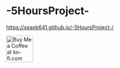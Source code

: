 # -5HoursProject-
https://seank641.github.io/-5HoursProject-/

<a href='https://ko-fi.com/B0B61L93H' target='_blank'><img height='72' style='border:0px;height:72px;' src='https://cdn.ko-fi.com/cdn/kofi1.png?v=2' border='0' alt='Buy Me a Coffee at ko-fi.com' /></a>
